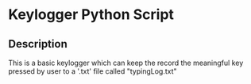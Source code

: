 # Keylogger Python Script


## Description

This is a basic keylogger which can keep the record the meaningful key pressed
by user to a '.txt' file called "typingLog.txt"

